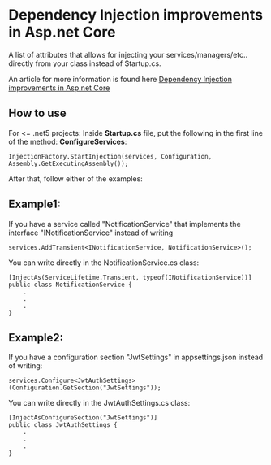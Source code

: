 # Dependency Injection improvements in Asp.net Core 
A list of attributes that allows for injecting your services/managers/etc.. directly from your class instead of Startup.cs.

An article for more information is found here [Dependency Injection improvements in Asp.net Core](https://bit.ly/3kD0lIr)

## How to use
For <= .net5 projects: Inside <b>Startup.cs</b> file, put the following in the first line of the method: <b>ConfigureServices</b>:

    InjectionFactory.StartInjection(services, Configuration, Assembly.GetExecutingAssembly());

After that, follow either of the examples: </br>

## Example1:

If you have a service called "NotificationService" that implements the interface "INotificationService" instead
of writing

    services.AddTransient<INotificationService, NotificationService>();

You can write directly in the NotificationService.cs class: </br>

    [InjectAs(ServiceLifetime.Transient, typeof(INotificationService))]
    public class NotificationService {
        .
        .
        .
    }

## Example2:
If you have a configuration section "JwtSettings" in appsettings.json instead of writing:

    services.Configure<JwtAuthSettings>(Configuration.GetSection("JwtSettings"));


You can write directly in the JwtAuthSettings.cs class: </br>

    [InjectAsConfigureSection("JwtSettings")]
    public class JwtAuthSettings {
        .
        .
        .
    }
